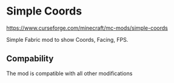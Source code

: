 # Simple Coords
https://www.curseforge.com/minecraft/mc-mods/simple-coords

Simple Fabric mod to show Coords, Facing, FPS.
## Compability
The mod is compatible with all other modifications
